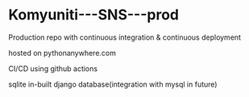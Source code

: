 # Komyuniti---SNS---prod

Production repo with continuous integration &amp; continuous deployment

hosted on pythonanywhere.com

CI/CD using github actions

sqlite in-built django database(integration with mysql in future)
